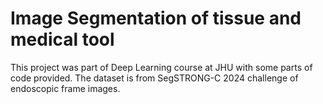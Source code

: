 # Image Segmentation of tissue and medical tool

This project was part of Deep Learning course at JHU with some parts of code provided. The dataset is from SegSTRONG-C 2024 challenge of endoscopic frame images.